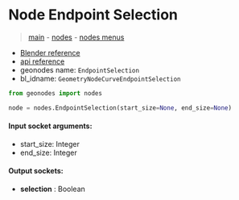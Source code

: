 # Node Endpoint Selection

> [main](../structure.md) - [nodes](nodes.md) - [nodes menus](nodes_menus.md)

- [Blender reference](https://docs.blender.org/manual/en/latest/modeling/geometry_nodes/curve/endpoint_selection.html)
- [api reference](https://docs.blender.org/api/current/bpy.types.GeometryNodeCurveEndpointSelection.html)
- geonodes name: `EndpointSelection`
- bl_idname: `GeometryNodeCurveEndpointSelection`

```python
from geonodes import nodes

node = nodes.EndpointSelection(start_size=None, end_size=None)
```

#### Input socket arguments:

- start_size: Integer
- end_size: Integer

#### Output sockets:

- **selection** : Boolean

